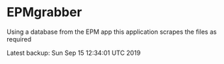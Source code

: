 # EPMgrabber
Using a database from the EPM app this application scrapes the files as required


Latest backup: Sun Sep 15 12:34:01 UTC 2019
